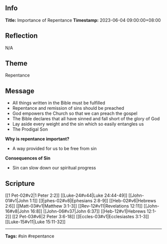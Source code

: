 ## Info
**Title:** Importance of Repentance
**Timestamp:** 2023-06-04 09:00:00+08:00

## Reflection
N/A

## Theme
Repentance

## Message
- All things written in the Bible must be fulfilled
- Repentance and remission of sins should be preached
- God empowers the Church so that we can preach the gospel
- The Bible declares that all have sinned and fall short of the glory of God
- Lay aside every weight and the sin which so easily entangles us
- The Prodigal Son

**Why is repentance important?**
- A way provided for us to be free from sin

**Consequences of Sin**
- Sin can slow down our spiritual progress

## Scripture
[[1 Pet-02#v2|1 Peter 2:2]]
[[Luke-24#v44|Luke 24:44-49]]
[[John-01#v1|John 1:1]]
[[Ephes-02#v8|Ephesians 2:8-9]]
[[Heb-02#v6|Hebrews 2:6]]
[[Matt-03#v1|Matthew 3:1-3]]
[[Rev-12#v11|Revelations 12:11]]
[[John-16#v8|John 16:8]]
[[John-06#v37|John 6:37]]
[[Heb-12#v1|Hebrews 12:1-2]]
[[2 Pet-03#v6|2 Peter 3:6-18]]
[[Eccles-03#v1|Ecclesiastes 3:1-3]]
[[Luke-15#v11|Luke 15:11-32]]

****
**Tags:** #sin #repentance